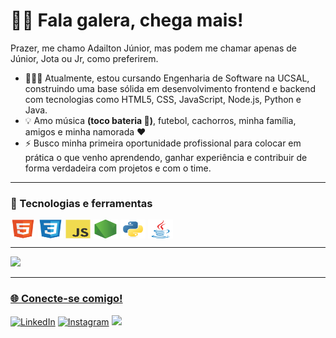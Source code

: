 # 👋🏽 Fala galera, chega mais!
Prazer, me chamo Adailton Júnior, mas podem me chamar apenas de Júnior, Jota ou Jr, como preferirem.

- 👨🏽‍💻 Atualmente, estou cursando Engenharia de Software na UCSAL, construindo uma base sólida em desenvolvimento frontend e backend com tecnologias como HTML5, CSS, JavaScript, Node.js, Python e Java.
- 💡 Amo música **(toco bateria 🥁)**, futebol, cachorros, minha família, amigos e minha namorada ❤️
- ⚡ Busco minha primeira oportunidade profissional para colocar em prática o que venho aprendendo, ganhar experiência e contribuir de forma verdadeira com projetos e com o time.


---


### 🚀 Tecnologias e ferramentas

<div style="display: inline_block">
  <img align="center" alt="HTML" height="30" width="40" src="https://raw.githubusercontent.com/devicons/devicon/master/icons/html5/html5-original.svg">
  <img align="center" alt="CSS" height="30" width="40" src="https://raw.githubusercontent.com/devicons/devicon/master/icons/css3/css3-original.svg">
  <img align="center" alt="JavaScript" height="30" width="40" src="https://raw.githubusercontent.com/devicons/devicon/master/icons/javascript/javascript-original.svg">
  <img align="center" alt="NodeJS" height="30" width="40" src="https://raw.githubusercontent.com/devicons/devicon/master/icons/nodejs/nodejs-original.svg">
  <img align="center" alt="Python" height="30" width="40" src="https://raw.githubusercontent.com/devicons/devicon/master/icons/python/python-original.svg">
  <img align="center" alt="Java" height="30" width="40" src="https://raw.githubusercontent.com/devicons/devicon/master/icons/java/java-original.svg">
</div>


---


<div>
<a href="https://github.com/jrs1lva">
<img loading="lazy" height="180em" src="https://github-readme-stats.vercel.app/api/top-langs/?username=jrs1lva&layout=compact&langs_count=7&theme=dracula"/>
</div>


---


### 🌐 Conecte-se comigo!

[![LinkedIn](https://img.shields.io/badge/LinkedIn-0077B5?style=for-the-badge&logo=linkedin&logoColor=white)](https://www.linkedin.com/in/jr-dev)
[![Instagram](https://img.shields.io/badge/Instagram-E4405F?style=for-the-badge&logo=instagram&logoColor=white)](https://www.instagram.com/jr_s1lva)
<a href = "mailto:contato@adailtonjunior0604@gmail.com"><img loading="lazy" src="https://img.shields.io/badge/Gmail-D14836?style=for-the-badge&logo=gmail&logoColor=white" target="_blank"></a>
